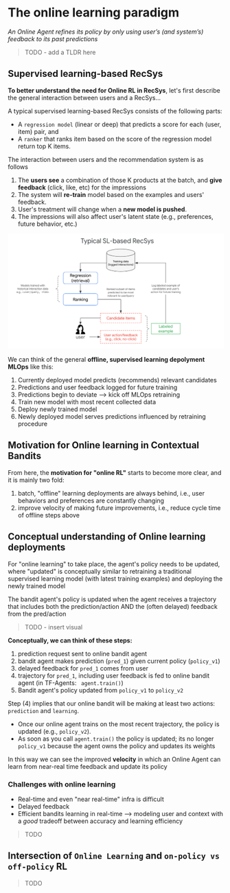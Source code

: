 # The online learning paradigm

*An Online Agent refines its policy by only using user’s (and system’s) feedback to its past predictions*

> TODO - add a TLDR here

## Supervised learning-based RecSys

**To better understand the need for Online RL in RecSys**, let's first describe the general interaction between users and a RecSys...

A typical supervised learning-based RecSys consists of the following parts:
* A `regression model` (linear or deep) that predicts a score for each (user, item) pair, and
* A `ranker` that ranks item based on the score of the regression model return top K items.

The interaction between users and the recommendation system is as follows
1. The **users see** a combination of those K products at the batch, and **give feedback** (click, like, etc) for the impressions
2. The system will **re-train** model based on the examples and users' feedback.
3. User's treatment will change when a **new model is pushed**.
4. The impressions will also affect user's latent state (e.g., preferences, future behavior, etc.)

![alt text](https://github.com/tottenjordan/tf_vertex_agents/blob/main/imgs/overview_sl_recsys.png)

We can think of the general **offline, supervised learning depolyment MLOps** like this:

1. Currently deployed model predicts (recommends) relevant candidates
2. Predictions and user feedback logged for future training
3. Predictions begin to deviate --> kick off MLOps retraining 
4. Train new model with most recent collected data
5. Deploy newly trained model
6. Newly deployed model serves predictions influenced by retraining procedure

## Motivation for Online learning in Contextual Bandits

From here, the **motivation for "online RL"** starts to become more clear, and it is mainly two fold:

1. batch, "offline" learning deployments are always behind, i.e., user behaviors and preferences are constantly changing
2. improve velocity of making future improvements, i.e., reduce cycle time of offline steps above

## Conceptual understanding of Online learning deployments

For "online learning" to take place, the agent's policy needs to be updated, where "updated" is conceptually similar to retraining a traditional supervised learning model (with latest training examples) and deploying the newly trained model

The bandit agent's policy is updated when the agent receives a trajectory that includes both the prediction/action AND the (often delayed) feedback from the pred/action

> TODO - insert visual

**Conceptually, we can think of these steps:**

1. prediction request sent to online bandit agent
2. bandit agent makes prediction (`pred_1`) given current policy (`policy_v1`)
3. delayed feedback for `pred_1` comes from user
4. trajectory for `pred_1`, including user feedback is fed to online bandit agent (in TF-Agents: ` agent.train()`)
5. Bandit agent's policy updated from `policy_v1` to `policy_v2`

Step (4) implies that our online bandit will be making at least two actions: `prediction` and `learning`. 
* Once our online agent trains on the most recent trajectory, the policy is updated (e.g., `policy_v2`). 
* As soon as you call `agent.train()` the policy is updated; its no longer `policy_v1` because the agent owns the policy and updates its weights

In this way we can see the improved **velocity** in which an Online Agent can learn from near-real time feedback and update its policy


### Challenges with online learning

* Real-time and even "near real-time" infra is difficult
* Delayed feedback
* Efficient bandits learning in real-time --> modeling user and context with a *good* tradeoff between accuracy and learning efficiency

> TODO


## Intersection of `Online Learning` and `on-policy vs off-policy` RL

> TODO